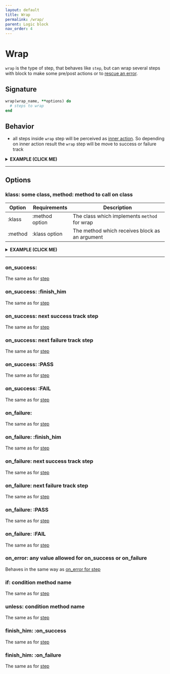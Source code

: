 ```yaml
---
layout: default
title: Wrap
permalink: /wrap/
parent: Logic block
nav_order: 4
---
```


# Wrap

`wrap` is the type of step, that behaves like `step`, but can wrap several steps with block to make some pre/post actions or to [rescue an error](/decouplio.github.io/resq).

## Signature

```ruby
wrap(wrap_name, **options) do
  # steps to wrap
end
```

## Behavior

- all steps inside `wrap` step will be perceived as [inner action](/decouplio.github.io/inner_action). So depending on inner action result the `wrap` step will be move to success or failure track

<details><summary><b>EXAMPLE (CLICK ME)</b></summary>
<p>

  {% highlight ruby %}
    require 'decouplio'

    class SomeAction < Decouplio::Action
      logic do
        step :step_one

        wrap :wrap_one do
          step :step_two
          fail :fail_one
        end

        step :step_three
        fail :fail_two
      end

      def step_one(param_for_step_one:, **)
        ctx[:step_one] = param_for_step_one
      end

      def step_two(param_for_step_two:, **)
        ctx[:step_two]= param_for_step_two
      end

      def fail_one(**)
        ctx[:fail_one] = 'Fail one failure'
      end

      def step_three(**)
        ctx[:step_three] = 'Success'
      end

      def fail_two(**)
        ctx[:fail_two] = 'Fail two failure'
      end
    end

    success_wrap_success = SomeAction.call(
      param_for_step_one: true,
      param_for_step_two: true
    )
    success_wrap_failure = SomeAction.call(
      param_for_step_one: true,
      param_for_step_two: false
    )
    failure = SomeAction.call(
      param_for_step_one: false
    )

    success_wrap_success # =>
    # Result: success

    # Railway Flow:
    #   step_one -> wrap_one -> step_two -> step_three

    # Context:
    #   {:param_for_step_one=>true, :param_for_step_two=>true, :step_one=>true, :step_two=>true, :step_three=>"Success"}

    # Errors:
    #   {}


    success_wrap_failure # =>
    # Result: failure

    # Railway Flow:
    #   step_one -> wrap_one -> step_two -> fail_one -> fail_two

    # Context:
    #   {:param_for_step_one=>true, :param_for_step_two=>false, :step_one=>true, :step_two=>false, :fail_one=>"Fail one failure", :fail_two=>"Fail two failure"}

    # Errors:
    #   {}

    failure # =>
    # Result: failure

    # Railway Flow:
    #   step_one -> fail_two

    # Context:
    #   {:param_for_step_one=>false, :step_one=>false, :fail_two=>"Fail two failure"}

    # Errors:
    #   {}
  {% endhighlight %}

  {% mermaid %}
    flowchart TD;
        1(start)-->2(step_one);
        2(step_one)-->|success track|3(wrap_one);
        subgraph wrap action;
        3(wrap_one)-->|success track|4(start);
        4(start)-->5(step_two);
        5(step_two)-->|success track|6(finish success);
        5(step_two)-->|failure track|9(fail_one);
        9(fail_one)-->|failure track|10(finish failure);
        end;
        6(finish success)-->|success track|7(step_three);
        7(step_three)-->|success track|8(finish success);
        10(finish failure)-->|failure track|11(fail_two);
        11(fail_two)-->|failure track|12(finish failure);
        2(step_one)-->|failure track|11(fail_two)
  {% endmermaid %}

</p>
</details>

***

## Options

### klass: some class, method: method to call on class

|Option|Requirements|Description|
|-|-|-|
|:klass|:method option|The class which implements `method` for wrap|
|:method|:klass option|The method which receives block as an argument|

<details><summary><b>EXAMPLE (CLICK ME)</b></summary>
<p>

  {% highlight ruby %}
    require 'decouplio'

    class WrapperClass
      def self.some_wrapper_method(&block)
        if block_given?
          puts 'Before wrapper action execution'
          block.call
          puts 'After wrapper action execution'
        end
      end
    end

    class SomeActionWrapKlassMethod < Decouplio::Action
      logic do
        wrap :wrap_one, klass: WrapperClass, method: :some_wrapper_method do
          step :step_one
          step :step_two
        end
      end

      def step_one(**)
        puts 'Step one'
        ctx[:step_one] = 'Success'
      end

      def step_two(**)
        puts 'Step two'
        ctx[:step_two] = 'Success'
      end
    end

    action = SomeActionWrapKlassMethod.call # =>
    # Before wrapper action execution
    # Step one
    # Step two
    # After wrapper action execution

    action # =>
    # Result: success

    # Railway Flow:
    #   wrap_one -> step_one -> step_two

    # Context:
    #   {:step_one=>"Success", :step_two=>"Success"}

    # Errors:
    #   {}
  {% endhighlight %}

  {% mermaid %}
    flowchart LR;
        1(start)-->2(wrap_one);
        subgraph wrap action;
        2(wrap_one)-->|success track|3(step_one);
        3(step_one)-->|success track|4(step_two);
        4(step_two)-->|success track|5(finish success);
        end;
        5(finish success)-->|success track|6(finish success)
  {% endmermaid %}

</p>
</details>

***

### on_success:
The same as for [step](/decouplio.github.io/step)
### on_success: :finish_him
The same as for [step](/decouplio.github.io/step)
### on_success: next success track step
The same as for [step](/decouplio.github.io/step)
### on_success: next failure track step
The same as for [step](/decouplio.github.io/step)
### on_success: :PASS
The same as for [step](/decouplio.github.io/step)
### on_success: :FAIL
The same as for [step](/decouplio.github.io/step)
### on_failure:
The same as for [step](/decouplio.github.io/step)
### on_failure: :finish_him
The same as for [step](/decouplio.github.io/step)
### on_failure: next success track step
The same as for [step](/decouplio.github.io/step)
### on_failure: next failure track step
The same as for [step](/decouplio.github.io/step)
### on_failure: :PASS
The same as for [step](/decouplio.github.io/step)
### on_failure: :FAIL
The same as for [step](/decouplio.github.io/step)
### on_error: any value allowed for on_success or on_failure
Behaves in the same way as [on_error for step](/decouplio.github.io/step/#on_error-any-value-allowed-for-on_success-or-on_failure)
### if: condition method name
The same as for [step](/decouplio.github.io/step)
### unless: condition method name
The same as for [step](/decouplio.github.io/step)
### finish_him: :on_success
The same as for [step](/decouplio.github.io/step)
### finish_him: :on_failure
The same as for [step](/decouplio.github.io/step)
